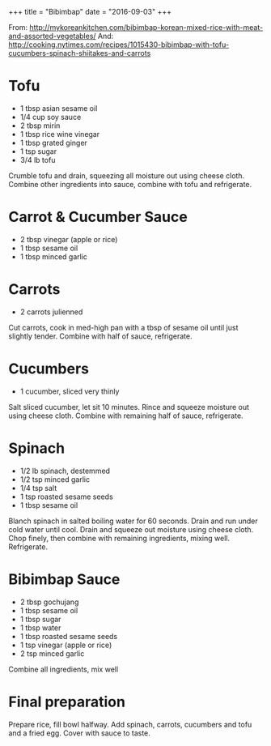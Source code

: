 +++
title = "Bibimbap"
date = "2016-09-03"
+++

From: http://mykoreankitchen.com/bibimbap-korean-mixed-rice-with-meat-and-assorted-vegetables/
And: http://cooking.nytimes.com/recipes/1015430-bibimbap-with-tofu-cucumbers-spinach-shiitakes-and-carrots

# Tofu
* 1 tbsp asian sesame oil
* 1/4 cup soy sauce
* 2 tbsp mirin
* 1 tbsp rice wine vinegar
* 1 tbsp grated ginger
* 1 tsp sugar
* 3/4 lb tofu

Crumble tofu and drain, squeezing all moisture out using cheese cloth. Combine other ingredients into sauce, combine with tofu and refrigerate.

# Carrot & Cucumber Sauce
* 2 tbsp vinegar (apple or rice)
* 1 tbsp sesame oil
* 1 tbsp minced garlic

# Carrots
* 2 carrots julienned

Cut carrots, cook in med-high pan with a tbsp of sesame oil until just slightly tender. Combine with half of sauce, refrigerate.

# Cucumbers
* 1 cucumber, sliced very thinly

Salt sliced cucumber, let sit 10 minutes. Rince and squeeze moisture out using cheese cloth. Combine with remaining half of sauce, refrigerate.

# Spinach
* 1/2 lb spinach, destemmed
* 1/2 tsp minced garlic
* 1/4 tsp salt
* 1 tsp roasted sesame seeds
* 1 tbsp sesame oil

Blanch spinach in salted boiling water for 60 seconds. Drain and run under cold water until cool. Drain and squeeze out moisture using cheese cloth. Chop finely, then combine with remaining ingredients, mixing well. Refrigerate.

# Bibimbap Sauce
* 2 tbsp gochujang
* 1 tbsp sesame oil
* 1 tbsp sugar
* 1 tbsp water
* 1 tbsp roasted sesame seeds
* 1 tsp vinegar (apple or rice)
* 2 tsp minced garlic

Combine all ingredients, mix well

# Final preparation

Prepare rice, fill bowl halfway. Add spinach, carrots, cucumbers and tofu and a fried egg. Cover with sauce to taste.
